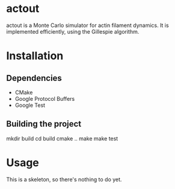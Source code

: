 # actout

actout is a Monte Carlo simulator for actin filament dynamics.  It is
implemented efficiently, using the Gillespie algorithm.

# Installation

## Dependencies

- CMake
- Google Protocol Buffers
- Google Test

## Building the project
mkdir build
cd build
cmake ..
make
make test

# Usage

This is a skeleton, so there's nothing to do yet.
